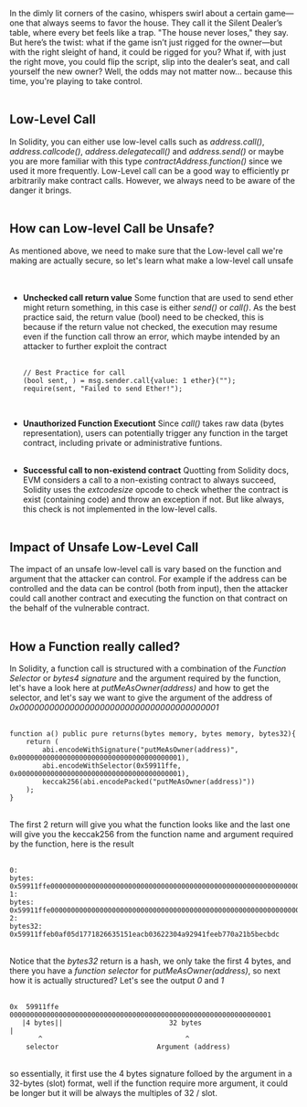 In the dimly lit corners of the casino, whispers swirl about a certain game—one that always seems to favor the house. They call it the Silent Dealer’s table, where every bet feels like a trap. "The house never loses," they say. But here’s the twist: what if the game isn’t just rigged for the owner—but with the right sleight of hand, it could be rigged for you? What if, with just the right move, you could flip the script, slip into the dealer’s seat, and call yourself the new owner? Well, the odds may not matter now... because this time, you're playing to take control. &nbsp;  
&nbsp;  
## Low-Level Call
In Solidity, you can either use low-level calls such as *address.call()*, *address.callcode()*, *address.delegatecall()* and *address.send()* or maybe you are more familiar with this type *contractAddress.function()* since we used it more frequently. Low-Level call can be a good way to efficiently pr arbitrarily make contract calls. However, we always need to be aware of the danger it brings. &nbsp;  
&nbsp;  
## How can Low-level Call be Unsafe?
As mentioned above, we need to make sure that the Low-level call we're making are actually secure, so let's learn what make a low-level call unsafe &nbsp;  
&nbsp;  
- **Unchecked call return value**
    Some function that are used to send ether might return something, in this case is either *send()* or *call()*. As the best practice said, the return value (bool) need to be checked, this is because if the return value not checked, the execution may resume even if the function call throw an error, which maybe intended by an attacker to further exploit the contract &nbsp;  
    &nbsp;  

    ```solidity
    // Best Practice for call
    (bool sent, ) = msg.sender.call{value: 1 ether}("");
    require(sent, "Failed to send Ether!");
    ```
    &nbsp;  

- **Unauthorized Function Executiont**
    Since *call()* takes raw data (bytes representation), users can potentially trigger any function in the target contract, including private or administrative funtions. &nbsp;  
    &nbsp;  

- **Successful call to non-existend contract**
    Quotting from Solidity docs, EVM considers a call to a non-existing contract to always succeed, Solidity uses the *extcodesize* opcode to check whether the contract is exist (containing code) and throw an exception if not. But like always, this check is not implemented in the low-level calls. &nbsp;  
    &nbsp;  

## Impact of Unsafe Low-Level Call
The impact of an unsafe low-level call is vary based on the function and argument that the attacker can control. For example if the address can be controlled and the data can be control (both from input), then the attacker could call another contract and executing the function on that contract on the behalf of the vulnerable contract. &nbsp;  
&nbsp;  

## How a Function really called?
In Solidity, a function call is structured with a combination of the *Function Selector* or *bytes4 signature* and the argument required by the function, let's have a look here at *putMeAsOwner(address)* and how to get the selector, and let's say we want to give the argument of the address of *0x0000000000000000000000000000000000000001* &nbsp;  
&nbsp;  
```solidity
function a() public pure returns(bytes memory, bytes memory, bytes32){
    return (
        abi.encodeWithSignature("putMeAsOwner(address)", 0x0000000000000000000000000000000000000001), 
        abi.encodeWithSelector(0x59911ffe, 0x0000000000000000000000000000000000000001),
        keccak256(abi.encodePacked("putMeAsOwner(address)"))
    );
}
```
&nbsp;  
The first 2 return will give you what the function looks like and the last one will give you the keccak256 from the function name and argument required by the function, here is the result &nbsp;  
&nbsp;  

```text
0:
bytes: 0x59911ffe0000000000000000000000000000000000000000000000000000000000000001
1:
bytes: 0x59911ffe0000000000000000000000000000000000000000000000000000000000000001
2:
bytes32: 0x59911ffeb0af05d1771826635151eacb03622304a92941feeb770a21b5becbdc
```
&nbsp;  
Notice that the *bytes32* return is a hash, we only take the first 4 bytes, and there you have a *function selector* for *putMeAsOwner(address)*, so next how it is actually structured? Let's see the output *0* and *1* &nbsp;  
&nbsp;  
```text
0x  59911ffe 0000000000000000000000000000000000000000000000000000000000000001
   |4 bytes||                          32 bytes                                       |
       ^                                   ^
    selector                        Argument (address)
```
&nbsp;  
so essentially, it first use the 4 bytes signature folloed by the argument in a 32-bytes (slot) format, well if the function require more argument, it could be longer but it will be always the multiples of 32 / slot.